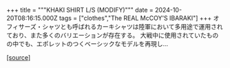 +++
title = """KHAKI SHIRT L/S (MODIFY)"""
date = 2024-10-20T08:16:15.000Z
tags = ["clothes","The REAL McCOY'S IBARAKI"]
+++
オフィサーズ・シャツとも呼ばれるカーキシャツは陸軍において多用途で運用されており、また多くのバリエーションが存在する。 大戦中に使用されていたものの中でも、エポレットのつくベーシックなモデルを再現し...

[[source]](https://the-realmccoys.ocnk.net/product/1466)
